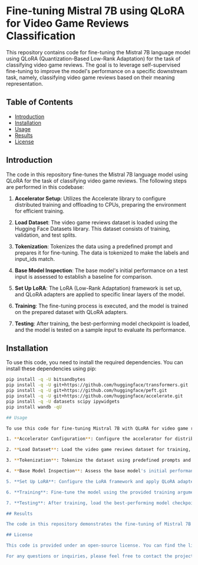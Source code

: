 # Fine-tuning Mistral 7B using QLoRA for Video Game Reviews Classification

This repository contains code for fine-tuning the Mistral 7B language model using QLoRA (Quantization-Based Low-Rank Adaptation) for the task of classifying video game reviews. The goal is to leverage self-supervised fine-tuning to improve the model's performance on a specific downstream task, namely, classifying video game reviews based on their meaning representation.

## Table of Contents

- [Introduction](#introduction)
- [Installation](#installation)
- [Usage](#usage)
- [Results](#results)
- [License](#license)

## Introduction

The code in this repository fine-tunes the Mistral 7B language model using QLoRA for the task of classifying video game reviews. The following steps are performed in this codebase:

1. **Accelerator Setup**: Utilizes the Accelerate library to configure distributed training and offloading to CPUs, preparing the environment for efficient training.

2. **Load Dataset**: The video game reviews dataset is loaded using the Hugging Face Datasets library. This dataset consists of training, validation, and test splits.

3. **Tokenization**: Tokenizes the data using a predefined prompt and prepares it for fine-tuning. The data is tokenized to make the labels and input_ids match.

4. **Base Model Inspection**: The base model's initial performance on a test input is assessed to establish a baseline for comparison.

5. **Set Up LoRA**: The LoRA (Low-Rank Adaptation) framework is set up, and QLoRA adapters are applied to specific linear layers of the model.

6. **Training**: The fine-tuning process is executed, and the model is trained on the prepared dataset with QLoRA adapters.

7. **Testing**: After training, the best-performing model checkpoint is loaded, and the model is tested on a sample input to evaluate its performance.

## Installation

To use this code, you need to install the required dependencies. You can install these dependencies using pip:

```bash
pip install -q -U bitsandbytes
pip install -q -U git+https://github.com/huggingface/transformers.git
pip install -q -U git+https://github.com/huggingface/peft.git
pip install -q -U git+https://github.com/huggingface/accelerate.git
pip install -q -U datasets scipy ipywidgets
pip install wandb -qU

## Usage

To use this code for fine-tuning Mistral 7B with QLoRA for video game reviews classification, follow these steps:

1. **Accelerator Configuration**: Configure the accelerator for distributed training and offloading to CPUs, as needed for your environment.

2. **Load Dataset**: Load the video game reviews dataset for training, validation, and testing.

3. **Tokenization**: Tokenize the dataset using predefined prompts and prepare it for fine-tuning.

4. **Base Model Inspection**: Assess the base model's initial performance on test inputs.

5. **Set Up LoRA**: Configure the LoRA framework and apply QLoRA adapters to specific linear layers of the model.

6. **Training**: Fine-tune the model using the provided training arguments, and monitor the training progress.

7. **Testing**: After training, load the best-performing model checkpoint and test it on sample inputs to evaluate its performance.

## Results

The code in this repository demonstrates the fine-tuning of Mistral 7B with QLoRA for video game reviews classification. The final model achieved improved performance on the specific downstream task of classifying video game reviews based on their meaning representation. Fine-tuning the model using QLoRA adapters allows it to understand and generate meaningful responses related to video game reviews.

## License

This code is provided under an open-source license. You can find the license information in the repository.

For any questions or inquiries, please feel free to contact the project maintainers.
```
